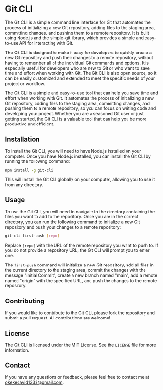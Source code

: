 # Git CLI

The Git CLI is a simple command line interface for Git that automates the process of initializing a new Git repository, adding files to the staging area, committing changes, and pushing them to a remote repository. It is built using Node.js and the simple-git library, which provides a simple and easy-to-use API for interacting with Git.

The Git CLI is designed to make it easy for developers to quickly create a new Git repository and push their changes to a remote repository, without having to remember all of the individual Git commands and options. It is especially useful for developers who are new to Git or who want to save time and effort when working with Git. The Git CLI is also open source, so it can be easily customized and extended to meet the specific needs of your project or workflow.

The Git CLI is a simple and easy-to-use tool that can help you save time and effort when working with Git. It automates the process of initializing a new Git repository, adding files to the staging area, committing changes, and pushing them to a remote repository, so you can focus on writing code and developing your project. Whether you are a seasoned Git user or just getting started, the Git CLI is a valuable tool that can help you be more productive and efficient.

## Installation
To install the Git CLI, you will need to have Node.js installed on your computer. Once you have Node.js installed, you can install the Git CLI by running the following command:
```bash
npm install -g git-cli
```
This will install the Git CLI globally on your computer, allowing you to use it from any directory.

## Usage

To use the Git CLI, you will need to navigate to the directory containing the files you want to add to the repository. Once you are in the correct directory, you can run the following command to initialize a new Git repository and push your changes to a remote repository:

```bash
git-cli first-push [repo]
```
Replace `[repo]` with the URL of the remote repository you want to push to. If you do not provide a repository URL, the Git CLI will prompt you to enter one.

The `first-push` command will initialize a new Git repository, add all files in the current directory to the staging area, commit the changes with the message "initial Commit", create a new branch named "main", add a remote named "origin" with the specified URL, and push the changes to the remote repository.

## Contributing
If you would like to contribute to the Git CLI, please fork the repository and submit a pull request. All contributions are welcome!

## License
The Git CLI is licensed under the MIT License. See the `LICENSE` file for more information.

## Contact
If you have any questions or feedback, please feel free to contact me at okekedavid1333@gmail.com.
